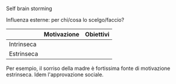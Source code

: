 Self brain storming

Influenza esterne: per chi/cosa lo scelgo/faccio?


|            | Motivazione | Obiettivi |
| ---------- | ----------- | --------- |
| Intrinseca |             |           |
| Estrinseca |             |           |
Per esempio, il sorriso della madre è fortissima fonte di motivazione estrinseca. Idem l'approvazione sociale.